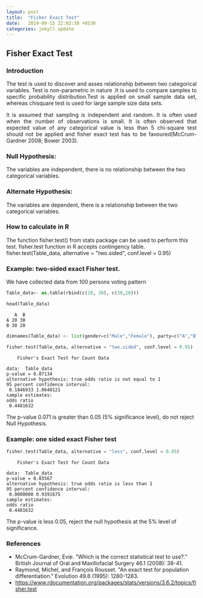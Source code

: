 ```yaml
---
layout: post
title:  "Fisher Exact Test"
date:   2019-09-15 22:02:38 +0530
categories: jekyll update
---
```


## Fisher Exact Test

### Introduction

<p style='text-align: justify;'> The test is used to discover and asses relationship between two
categorical variables.  Test is non-parametric in nature .It is used to compare samples to specific probability distribution.Test is applied on small sample data set, whereas chisquare test is used for large sample size data sets.</p>

<p style='text-align: justify;'> It is assumed that sampling is independent and random. It is often used when the number of observations is small. It is often observed that expected value of any categorical value is less than 5 chi-square test should not be applied and fisher exact test has to be favoured(McCrum-Gardner 2008; Bower 2003). </p>


### Null Hypothesis:

The variables are independent, there is no relationship between the two categorical variables. 

### Alternate Hypothesis:

The variables are dependent, there is a relationship between the two categorical variables. 

### How to calculate in R
The function fisher.test() from stats package can be used to perform this test.
fisher.test  function in R accepts contingency table.
fisher.test(Table_data, alternative = "two.sided", conf.level = 0.95)

### Example: two-sided exact Fisher test.
We have collected data from 100 persons voting pattern


```python
Table_data<- as.table(rbind(c(20, 30), c(30,20)))
```


```python
head(Table_data)
```


       A  B
    A 20 30
    B 30 20



```python
dimnames(Table_data) <- list(gender=c("Male","Female"), party=c("A","B"))
```


```python
fisher.test(Table_data, alternative = "two.sided", conf.level = 0.95)
```


    
    	Fisher's Exact Test for Count Data
    
    data:  Table_data
    p-value = 0.07134
    alternative hypothesis: true odds ratio is not equal to 1
    95 percent confidence interval:
     0.1846933 1.0640121
    sample estimates:
    odds ratio 
     0.4481632 



The p-value 0.071 is greater than 0.05 (5% significance level), do not reject Null Hypothesis.

### Example: one sided exact Fisher test


```python
fisher.test(Table_data, alternative = "less", conf.level = 0.95)
```


    
    	Fisher's Exact Test for Count Data
    
    data:  Table_data
    p-value = 0.03567
    alternative hypothesis: true odds ratio is less than 1
    95 percent confidence interval:
     0.0000000 0.9391675
    sample estimates:
    odds ratio 
     0.4481632 



The p-value is less 0.05, reject the null hypothesis at the 5% level of significance.

### References
- McCrum-Gardner, Evie. "Which is the correct statistical test to use?." British Journal of Oral and Maxillofacial Surgery 46.1 (2008): 38-41.
- Raymond, Michel, and François Rousset. "An exact test for population differentiation." Evolution 49.6 (1995): 1280-1283.
- https://www.rdocumentation.org/packages/stats/versions/3.6.2/topics/fisher.test

